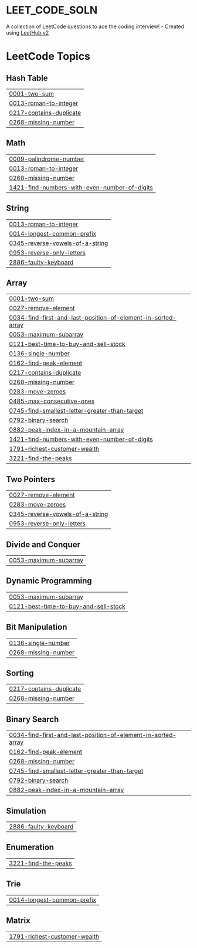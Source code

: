 # LEET_CODE_SOLN
A collection of LeetCode questions to ace the coding interview! - Created using [LeetHub v2](https://github.com/arunbhardwaj/LeetHub-2.0)

<!---LeetCode Topics Start-->
# LeetCode Topics
## Hash Table
|  |
| ------- |
| [0001-two-sum](https://github.com/gopikrishnan-M/LEET_CODE_SOLN/tree/master/0001-two-sum) |
| [0013-roman-to-integer](https://github.com/gopikrishnan-M/LEET_CODE_SOLN/tree/master/0013-roman-to-integer) |
| [0217-contains-duplicate](https://github.com/gopikrishnan-M/LEET_CODE_SOLN/tree/master/0217-contains-duplicate) |
| [0268-missing-number](https://github.com/gopikrishnan-M/LEET_CODE_SOLN/tree/master/0268-missing-number) |
## Math
|  |
| ------- |
| [0009-palindrome-number](https://github.com/gopikrishnan-M/LEET_CODE_SOLN/tree/master/0009-palindrome-number) |
| [0013-roman-to-integer](https://github.com/gopikrishnan-M/LEET_CODE_SOLN/tree/master/0013-roman-to-integer) |
| [0268-missing-number](https://github.com/gopikrishnan-M/LEET_CODE_SOLN/tree/master/0268-missing-number) |
| [1421-find-numbers-with-even-number-of-digits](https://github.com/gopikrishnan-M/LEET_CODE_SOLN/tree/master/1421-find-numbers-with-even-number-of-digits) |
## String
|  |
| ------- |
| [0013-roman-to-integer](https://github.com/gopikrishnan-M/LEET_CODE_SOLN/tree/master/0013-roman-to-integer) |
| [0014-longest-common-prefix](https://github.com/gopikrishnan-M/LEET_CODE_SOLN/tree/master/0014-longest-common-prefix) |
| [0345-reverse-vowels-of-a-string](https://github.com/gopikrishnan-M/LEET_CODE_SOLN/tree/master/0345-reverse-vowels-of-a-string) |
| [0953-reverse-only-letters](https://github.com/gopikrishnan-M/LEET_CODE_SOLN/tree/master/0953-reverse-only-letters) |
| [2886-faulty-keyboard](https://github.com/gopikrishnan-M/LEET_CODE_SOLN/tree/master/2886-faulty-keyboard) |
## Array
|  |
| ------- |
| [0001-two-sum](https://github.com/gopikrishnan-M/LEET_CODE_SOLN/tree/master/0001-two-sum) |
| [0027-remove-element](https://github.com/gopikrishnan-M/LEET_CODE_SOLN/tree/master/0027-remove-element) |
| [0034-find-first-and-last-position-of-element-in-sorted-array](https://github.com/gopikrishnan-M/LEET_CODE_SOLN/tree/master/0034-find-first-and-last-position-of-element-in-sorted-array) |
| [0053-maximum-subarray](https://github.com/gopikrishnan-M/LEET_CODE_SOLN/tree/master/0053-maximum-subarray) |
| [0121-best-time-to-buy-and-sell-stock](https://github.com/gopikrishnan-M/LEET_CODE_SOLN/tree/master/0121-best-time-to-buy-and-sell-stock) |
| [0136-single-number](https://github.com/gopikrishnan-M/LEET_CODE_SOLN/tree/master/0136-single-number) |
| [0162-find-peak-element](https://github.com/gopikrishnan-M/LEET_CODE_SOLN/tree/master/0162-find-peak-element) |
| [0217-contains-duplicate](https://github.com/gopikrishnan-M/LEET_CODE_SOLN/tree/master/0217-contains-duplicate) |
| [0268-missing-number](https://github.com/gopikrishnan-M/LEET_CODE_SOLN/tree/master/0268-missing-number) |
| [0283-move-zeroes](https://github.com/gopikrishnan-M/LEET_CODE_SOLN/tree/master/0283-move-zeroes) |
| [0485-max-consecutive-ones](https://github.com/gopikrishnan-M/LEET_CODE_SOLN/tree/master/0485-max-consecutive-ones) |
| [0745-find-smallest-letter-greater-than-target](https://github.com/gopikrishnan-M/LEET_CODE_SOLN/tree/master/0745-find-smallest-letter-greater-than-target) |
| [0792-binary-search](https://github.com/gopikrishnan-M/LEET_CODE_SOLN/tree/master/0792-binary-search) |
| [0882-peak-index-in-a-mountain-array](https://github.com/gopikrishnan-M/LEET_CODE_SOLN/tree/master/0882-peak-index-in-a-mountain-array) |
| [1421-find-numbers-with-even-number-of-digits](https://github.com/gopikrishnan-M/LEET_CODE_SOLN/tree/master/1421-find-numbers-with-even-number-of-digits) |
| [1791-richest-customer-wealth](https://github.com/gopikrishnan-M/LEET_CODE_SOLN/tree/master/1791-richest-customer-wealth) |
| [3221-find-the-peaks](https://github.com/gopikrishnan-M/LEET_CODE_SOLN/tree/master/3221-find-the-peaks) |
## Two Pointers
|  |
| ------- |
| [0027-remove-element](https://github.com/gopikrishnan-M/LEET_CODE_SOLN/tree/master/0027-remove-element) |
| [0283-move-zeroes](https://github.com/gopikrishnan-M/LEET_CODE_SOLN/tree/master/0283-move-zeroes) |
| [0345-reverse-vowels-of-a-string](https://github.com/gopikrishnan-M/LEET_CODE_SOLN/tree/master/0345-reverse-vowels-of-a-string) |
| [0953-reverse-only-letters](https://github.com/gopikrishnan-M/LEET_CODE_SOLN/tree/master/0953-reverse-only-letters) |
## Divide and Conquer
|  |
| ------- |
| [0053-maximum-subarray](https://github.com/gopikrishnan-M/LEET_CODE_SOLN/tree/master/0053-maximum-subarray) |
## Dynamic Programming
|  |
| ------- |
| [0053-maximum-subarray](https://github.com/gopikrishnan-M/LEET_CODE_SOLN/tree/master/0053-maximum-subarray) |
| [0121-best-time-to-buy-and-sell-stock](https://github.com/gopikrishnan-M/LEET_CODE_SOLN/tree/master/0121-best-time-to-buy-and-sell-stock) |
## Bit Manipulation
|  |
| ------- |
| [0136-single-number](https://github.com/gopikrishnan-M/LEET_CODE_SOLN/tree/master/0136-single-number) |
| [0268-missing-number](https://github.com/gopikrishnan-M/LEET_CODE_SOLN/tree/master/0268-missing-number) |
## Sorting
|  |
| ------- |
| [0217-contains-duplicate](https://github.com/gopikrishnan-M/LEET_CODE_SOLN/tree/master/0217-contains-duplicate) |
| [0268-missing-number](https://github.com/gopikrishnan-M/LEET_CODE_SOLN/tree/master/0268-missing-number) |
## Binary Search
|  |
| ------- |
| [0034-find-first-and-last-position-of-element-in-sorted-array](https://github.com/gopikrishnan-M/LEET_CODE_SOLN/tree/master/0034-find-first-and-last-position-of-element-in-sorted-array) |
| [0162-find-peak-element](https://github.com/gopikrishnan-M/LEET_CODE_SOLN/tree/master/0162-find-peak-element) |
| [0268-missing-number](https://github.com/gopikrishnan-M/LEET_CODE_SOLN/tree/master/0268-missing-number) |
| [0745-find-smallest-letter-greater-than-target](https://github.com/gopikrishnan-M/LEET_CODE_SOLN/tree/master/0745-find-smallest-letter-greater-than-target) |
| [0792-binary-search](https://github.com/gopikrishnan-M/LEET_CODE_SOLN/tree/master/0792-binary-search) |
| [0882-peak-index-in-a-mountain-array](https://github.com/gopikrishnan-M/LEET_CODE_SOLN/tree/master/0882-peak-index-in-a-mountain-array) |
## Simulation
|  |
| ------- |
| [2886-faulty-keyboard](https://github.com/gopikrishnan-M/LEET_CODE_SOLN/tree/master/2886-faulty-keyboard) |
## Enumeration
|  |
| ------- |
| [3221-find-the-peaks](https://github.com/gopikrishnan-M/LEET_CODE_SOLN/tree/master/3221-find-the-peaks) |
## Trie
|  |
| ------- |
| [0014-longest-common-prefix](https://github.com/gopikrishnan-M/LEET_CODE_SOLN/tree/master/0014-longest-common-prefix) |
## Matrix
|  |
| ------- |
| [1791-richest-customer-wealth](https://github.com/gopikrishnan-M/LEET_CODE_SOLN/tree/master/1791-richest-customer-wealth) |
<!---LeetCode Topics End-->